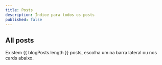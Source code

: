 ```yaml
---
title: Posts
description: Índice para todos os posts
published: false
---
```


<script setup>
    import { data as blogPosts } from "./posts.data.mts"
    import ArticleList from "../../.vitepress/theme/ArticleList.vue"

    
</script>

## All posts

Existem {{ blogPosts.length }} posts, escolha um na barra lateral ou nos cards abaixo.

<ArticleList :posts="blogPosts" />
